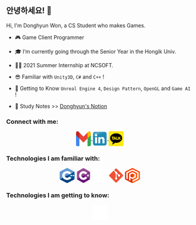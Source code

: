 ## 안녕하세요! 👋

Hi, I'm Donghyun Won, a CS Student who makes Games. <br/>

- 🎮 Game Client Programmer

- 🎓 I’m currently going through the Senior Year in the Hongik Univ.

- 👨‍💼 2021 Summer Internship at NCSOFT.

- 😎 Familiar with `Unity3D`, `C#` and `C++` !

- 👊 Getting to Know `Unreal Engine 4`, `Design Pattern`, `OpenGL` and `Game AI` !

- 📖 Study Notes >> [Donghyun's Notion](https://www.notion.so/wondong/Hello-39e66d3c917a4545bef6a115ee9977f8 "공부노트")

### Connect with me:
<p align="center">
	<a href="mailto:ehdgus5500@gmail.com" target="_blank">
		<img align="center" src="contacts/gmail.svg" alt="gmail" height="40" width="40" />
	</a>
    <a href="https://www.linkedin.com/in/%EB%8F%99%ED%98%84-donghyun-won-%EC%9B%90-449841185/" target="_blank"">
		<img align="center" src="contacts/Linkedin.svg" alt="linkedin" height="40" width="40" />
	</a>
	<a href="https://open.kakao.com/o/sdNMrCqd" target="_blank"">
		<img align="center" src="contacts/KakaoTalk_logo.svg" alt="kakaotalk" height="40" width="40" />
	</a>
</p>


### Technologies I am familiar with:
<p align="center">
		<img align="center" src="tech/C++_Logo.svg" alt="Cpp" height="40" width="40" />
		<img align="center" src="tech/csharp.svg" alt="C#" height="40" width="40" />
    		<img align="center" src="tech/unity.png" alt="Unity" height="40" width="40" />
		<img align="center" src="tech/Git_icon.svg" alt="Git" height="40" width="40" />
		<img align="center" src="tech/plastic-scm.svg" alt="PlasticSCM" height="40" width="40" />
	</a>
</p>


### Technologies I am getting to know:
<p align="center">
		<img align="center" src="tech/unreal.png" alt="UE4" height="40" width="40" />
	</a>
</p>
